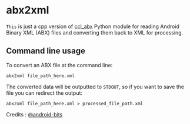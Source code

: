 # abx2xml
`This` is just a cpp version of [ccl_abx](https://github.com/cclgroupltd/android-bits/tree/main/ccl_abx)
Python module for reading Android Binary XML (ABX) files and converting them back to XML for processing. 
## Command line usage
To convert an ABX file at the command line:

`abx2xml file_path_here.xml`

The converted data will be outputted to `STDOUT`, so if you want to save the file you can redirect the output:

`abx2xml file_path_here.xml > processed_file_path.xml`


Credits : [@android-bits](https://github.com/cclgroupltd/android-bits/tree/main/ccl_abx)

